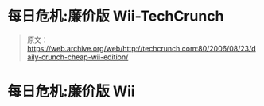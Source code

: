 # 每日危机:廉价版 Wii-TechCrunch

> 原文：<https://web.archive.org/web/http://techcrunch.com:80/2006/08/23/daily-crunch-cheap-wii-edition/>

# 每日危机:廉价版 Wii